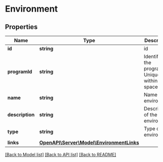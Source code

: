 # Environment

## Properties
Name | Type | Description | Notes
------------ | ------------- | ------------- | -------------
**id** | **string** | id | [optional] 
**programId** | **string** | Identifier of the program. Unique within the space. | [optional] 
**name** | **string** | Name of the environment | [optional] 
**description** | **string** | Description of the environment | [optional] 
**type** | **string** | Type of the environment | [optional] 
**links** | [**OpenAPI\Server\Model\EnvironmentLinks**](EnvironmentLinks.md) |  | [optional] 

[[Back to Model list]](../README.md#documentation-for-models) [[Back to API list]](../README.md#documentation-for-api-endpoints) [[Back to README]](../README.md)


